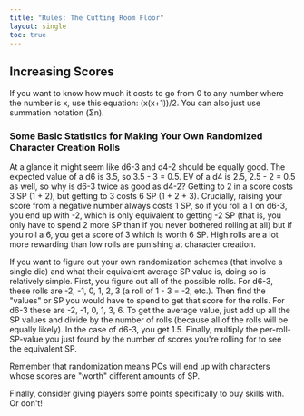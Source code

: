 ```yaml
---
title: "Rules: The Cutting Room Floor"
layout: single
toc: true
---
```



## Increasing Scores

If you want to know how much it costs to go from 0 to any number where the number is x, use this equation: (x(x+1))/2. You can also just use summation notation (Σn). 

### Some Basic Statistics for Making Your Own Randomized Character Creation Rolls 

At a glance it might seem like d6-3 and d4-2 should be equally good. The expected value of a d6 is 3.5, so 3.5 - 3 = 0.5. EV of a d4 is 2.5, 2.5 - 2 = 0.5 as well, so why is d6-3 twice as good as d4-2?
Getting to 2 in a score costs 3 SP (1 + 2), but getting to 3 costs 6 SP (1 + 2 + 3). Crucially, raising your score from a negative number always costs 1 SP, so if you roll a 1 on d6-3, you end up with -2, which is only equivalent to getting -2 SP (that is, you only have to spend 2 more SP than if you never bothered rolling at all) but if you roll a 6, you get a score of 3 which is worth 6 SP. High rolls are a lot more rewarding than low rolls are punishing at character creation.

If you want to figure out your own randomization schemes (that involve a single die) and what their equivalent average SP value is, doing so is relatively simple. First, you figure out all of the possible rolls. For d6-3, these rolls are -2, -1, 0, 1, 2, 3 (a roll of 1 - 3 = -2, etc.). Then find the "values" or SP you would have to spend to get that score for the rolls. For d6-3 these are -2, -1, 0, 1, 3, 6. To get the average value, just add up all the SP values and divide by the number of rolls (because all of the rolls will be equally likely). In the case of d6-3, you get 1.5. Finally, multiply the per-roll-SP-value you just found by the number of scores you're rolling for to see the equivalent SP.  

Remember that randomization means PCs will end up with characters whose scores are "worth" different amounts of SP.

Finally, consider giving players some points specifically to buy skills with. Or don't!